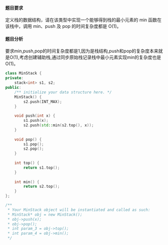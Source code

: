 #### 题目要求

定义栈的数据结构，请在该类型中实现一个能够得到栈的最小元素的 min 函数在该栈中，调用 min、push 及 pop 的时间复杂度都是 O(1)。

#### 题目分析

要求min,push,pop的时间复杂度都是1,因为是栈结构,push和pop的复杂度本来就是O(1),考虑创建辅助栈,通过同步原始栈记录栈中最小元素实现min的复杂度也是O(1)。

~~~c++
class MinStack {
private:
    stack<int> s1, s2;
public:
    /** initialize your data structure here. */
    MinStack() {
        s2.push(INT_MAX);
    }
    
    void push(int x) {
        s1.push(x);
        s2.push(std::min(s2.top(), x));
    }
    
    void pop() {
        s1.pop();
        s2.pop();
    }
    
    int top() {
        return s1.top();
    }
    
    int min() {
        return s2.top();
    }
};

/**
 * Your MinStack object will be instantiated and called as such:
 * MinStack* obj = new MinStack();
 * obj->push(x);
 * obj->pop();
 * int param_3 = obj->top();
 * int param_4 = obj->min();
 */
~~~

